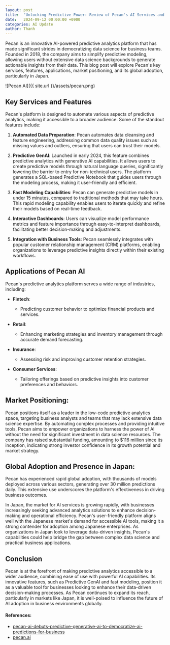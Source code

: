 ```yaml
---
layout: post
title:  "Unlocking Predictive Power: Review of Pecan's AI Services and Market Impact in Japan"
date:   2024-09-12 00:00:00 +0900
categories: AI Update
author: Thanh
---
```


Pecan is an innovative AI-powered predictive analytics platform that has made significant strides in democratizing data science for business teams. Founded in 2018, the company aims to simplify predictive modeling, allowing users without extensive data science backgrounds to generate actionable insights from their data. This blog post will explore Pecan's key services, features, applications, market positioning, and its global adoption, particularly in Japan.

![Pecan AI]({{ site.url }}/assets/pecan.png)


## **Key Services and Features**

Pecan's platform is designed to automate various aspects of predictive analytics, making it accessible to a broader audience. Some of the standout features include:

1. **Automated Data Preparation**: Pecan automates data cleansing and feature engineering, addressing common data quality issues such as missing values and outliers, ensuring that users can trust their models.


2. **Predictive GenAI**: Launched in early 2024, this feature combines predictive analytics with generative AI capabilities. It allows users to create predictive models through natural language queries, significantly lowering the barrier to entry for non-technical users. The platform generates a SQL-based Predictive Notebook that guides users through the modeling process, making it user-friendly and efficient.


3. **Fast Modeling Capabilities**: Pecan can generate predictive models in under 15 minutes, compared to traditional methods that may take hours. This rapid modeling capability enables users to iterate quickly and refine their models based on real-time feedback.


4. **Interactive Dashboards**: Users can visualize model performance metrics and feature importance through easy-to-interpret dashboards, facilitating better decision-making and adjustments.


5. **Integration with Business Tools**: Pecan seamlessly integrates with popular customer relationship management (CRM) platforms, enabling organizations to leverage predictive insights directly within their existing workflows.


## **Applications of Pecan AI**

Pecan's predictive analytics platform serves a wide range of industries, including:

- **Fintech**: 

    - Predicting customer behavior to optimize financial products and services.


- **Retail**: 

    - Enhancing marketing strategies and inventory management through accurate demand forecasting.


- **Insurance**:

    - Assessing risk and improving customer retention strategies.


- **Consumer Services**:

    - Tailoring offerings based on predictive insights into customer preferences and behaviors.


## **Market Positioning**:

Pecan positions itself as a leader in the low-code predictive analytics space, targeting business analysts and teams that may lack extensive data science expertise. By automating complex processes and providing intuitive tools, Pecan aims to empower organizations to harness the power of AI without the need for significant investment in data science resources. The company has raised substantial funding, amounting to $116 million since its inception, indicating strong investor confidence in its growth potential and market strategy.


## **Global Adoption and Presence in Japan**:

Pecan has experienced rapid global adoption, with thousands of models deployed across various sectors, generating over 30 million predictions daily. This extensive use underscores the platform's effectiveness in driving business outcomes.

In Japan, the market for AI services is growing rapidly, with businesses increasingly seeking advanced analytics solutions to enhance decision-making and operational efficiency. Pecan's user-friendly platform aligns well with the Japanese market's demand for accessible AI tools, making it a strong contender for adoption among Japanese enterprises. As organizations in Japan look to leverage data-driven insights, Pecan's capabilities could help bridge the gap between complex data science and practical business applications.


## Conclusion

Pecan is at the forefront of making predictive analytics accessible to a wider audience, combining ease of use with powerful AI capabilities. Its innovative features, such as Predictive GenAI and fast modeling, position it as a valuable tool for businesses looking to enhance their data-driven decision-making processes. As Pecan continues to expand its reach, particularly in markets like Japan, it is well-poised to influence the future of AI adoption in business environments globally.


#### References:
- [pecan-ai-debuts-predictive-generative-ai-to-democratize-ai-predictions-for-business](https://venturebeat.com/ai/pecan-ai-debuts-predictive-generative-ai-to-democratize-ai-predictions-for-business/)
- [pecan.ai](https://www.pecan.ai/)
